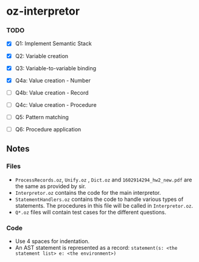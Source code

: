 # oz-interpretor

### TODO
 - [x] Q1: Implement Semantic Stack
 - [x] Q2: Variable creation
 - [x] Q3: Variable-to-variable binding
 - [x] Q4a: Value creation - Number
 - [ ] Q4b: Value creation - Record
 - [ ] Q4c: Value creation - Procedure
 - [ ] Q5: Pattern matching
 - [ ] Q6: Procedure application


## Notes

### Files
 - `ProcessRecords.oz`, `Unify.oz` , `Dict.oz` and `1602914294_hw2_new.pdf` are the same as provided by sir.
 - `Interpretor.oz` contains the code for the main interpretor.
 - `StatementHandlers.oz` contains the code to handle various types of statements. The procedures in this file will be called in `Interpretor.oz`.
 - `Q*.oz` files will contain test cases for the different questions.

### Code
 - Use 4 spaces for indentation.
 - An AST statement is represented as a record: `statement(s: <the statement list> e: <the environment>)`
